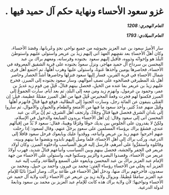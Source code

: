 <h1 dir="rtl">غزو سعود الأحساء ونهاية حكم آل حميد فيها .</h1>

<h5 dir="rtl">العام الهجري:  1208

العام الميلادي: 1793

</h5>

<p dir="rtl">سار الأميرُ سعود بن عبد العزيز بجيوشِه من جميع نواحي نجدٍ وعُربانها، وقصَدَ الأحساءَ، وكان أهلُ الأحساءِ بعد نقضِهم العهدَ أتى إليهم زيدُ بن عريعر واستولى عليهم واستوطنَ البلَدَ هو وإخوانُه وذووه، فأقبل إليهم سعود  بجنوده وفرسانه، ومعهم براك بن عبد المحسن بن سرداح آل حميد مهاجر، ونزل سعودٌ بجنوده على قرية الشقيق المعروفة في الأحساء، فحاصرها يومين وأخذها عَنوةً، واستولى عليها وهرب أهلُها، تم اجتمع أهل قرى شمال الأحساءِ في قرية القرين، فسار إليها سعود فنزلها وحاصرها أشدَّ الحصار وحاصر أهل بلد المطيرفي فصالحوه على نصفِ أموالهم، وسار سعود بجنوده إلى المبرز، فخرج عليهم زيدُ بن عريعر بما عنده من الخيلِ، فحصل بينهم قتالٌ، قُتِلَ مِن قومِ زيد غديرُ بن عمر، وحمود بن غرمول، وانهزم زيد ومن معه إلى البلدِ، ثم بعد أيام. سارت الجموعُ إلى المبرز فكمنوا لهم فجرت وقعةُ المحيرس قُتِلَ فيها من أهل المبرز مقتلةٌ عظيمة، قيل: إن القتلى ينيفون عن المائة رجل، وسارت الجنودُ إلى البطالية، فوقع فيها قتالٌ فانهزم أهلُها وقُتِلَ منهم عددٌ كثير، وأخذ سعود ما فيها من الأمتعةِ والطعام والحيوان والأموال، ثم ساروا إلى بلدانِ الشرق فحصل فيها قتالٌ وجِلادٌ، وارتجف أهل الشرق، ثم إنَّ براك بن عبد المحسن أتى إلى سعود وقال: إن أهل الأحساء يريدون المبايعة والدخول في الإسلامِ، ولكِنْ لا يقدرون على الجلوسِ بين يديك خوفًا وفَرَقًا وهيبةً، فقال: سعود لا بُدَّ من إقبالهم عندي، فشفَعَ براك برؤساء المسلمين على سعودٍ يرحَلُ عنهم، وقال لسعود: إذا رحلت عنهم أخرجوا عنهم زيدَ بن عريعر وأتباعه، ووفَدوا عليك وبايعوك فرحل سعود قافلًا إلى الدرعية، وركب براك إلى أهلِ الأحساءِ، فلما وصل إليهم نابذوه ونقضوا ما بينهم وبينه، وقاتَلوه واستمَرُّوا على أمرهم، فأرسل إليه فريق السياسب وأدخلوه المبرز، وكان أولاد عريعر في الجفر والجشة، فحصل بينهم وبين السياسب وأتباعهم قتالٌ شديد، فهرب أولادُ عريعر من الأحساء، وقصدوا البصرة والزبير وسكنوا فيه، واستولى على الأحساء من جهة الإمام عبد العزيز براكُ بن عبد المحسن وبايعوه على السمع والطاعة, وكتب إليه عبد العزيز أنه يجلي من الأحساءِ رؤساء الفتن: محمد بن فيروز، وأحمد بن حبيل، ومحمد بن سعدون، فأخرجهم براك منها، ودخل أهلُ الأحساء في طاعة براك، وصار أميرًا نائبًا للإمامِ عبد العزيز سامعًا مُطيعًا. وبزوال ولاية زيدِ بن عريعر عن الأحساء زالت ولاية آل حميد عن الأحساء ونواحيها؛ لأن ولاية براك هذه كانت للإمامِ عبد العزيز بن محمد بن سعود وتابعةً لدولة الدرعية.</p></br>

